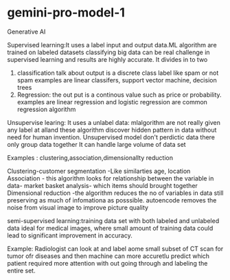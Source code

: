 # gemini-pro-model-1
Generative AI





Supervised learning:It uses a label input and output data.ML algorithm are trained on labeled datasets
classifying big data can be real challenge in supervised learning and results are highly accurate.
It divides in to two 
1) classification talk about output is a discrete class label like spam or not spam
examples are linear classifers, support vector machine, decision trees
2) Regression: the out put is a continous value such as price or probability.
examples are linear regression and logistic regression are common regression algorithm

Unsupervise learing: It uses a unlabel data: mlalgorithm are not really given any label at alland these algorithm discover hidden pattern in data without need for human invention.
 Unsupervised model don't perdictic data there only group data together
 It can handle large volume of data set

Examples : clustering,association,dimensionallty reduction

Clustering-customer segmentation -Like similarties age, location
Association - this algorithm looks for relationship between the variable in data- market basket analysis- which items should brought together
Dimensional reduction -the algorithm reduces the no of variables in data still preserving as much of infomationa as posssible. autoencode removes the noise from visual image to improve picture quality


semi-supervised learning:training data set  with both labeled and unlabeled data
ideal for medical images, where small amount of training data could lead to significant improvement in accuracy.

Example: Radiologist can look at and label aome small subset of CT scan for tumor ofr diseases and then machine can more accuretlu predict which patient required more attention with out going through and labeling the entire set.

